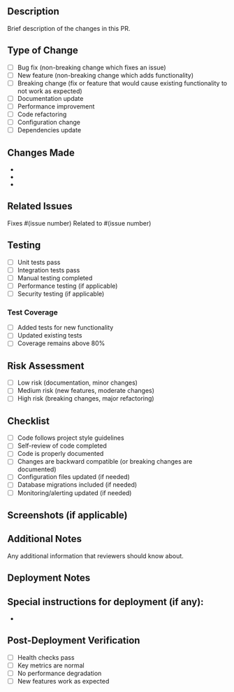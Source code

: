 ## Description
Brief description of the changes in this PR.

## Type of Change
- [ ] Bug fix (non-breaking change which fixes an issue)
- [ ] New feature (non-breaking change which adds functionality)
- [ ] Breaking change (fix or feature that would cause existing functionality to not work as expected)
- [ ] Documentation update
- [ ] Performance improvement
- [ ] Code refactoring
- [ ] Configuration change
- [ ] Dependencies update

## Changes Made
-
-
-

## Related Issues
Fixes #(issue number)
Related to #(issue number)

## Testing
- [ ] Unit tests pass
- [ ] Integration tests pass
- [ ] Manual testing completed
- [ ] Performance testing (if applicable)
- [ ] Security testing (if applicable)

### Test Coverage
- [ ] Added tests for new functionality
- [ ] Updated existing tests
- [ ] Coverage remains above 80%

## Risk Assessment
- [ ] Low risk (documentation, minor changes)
- [ ] Medium risk (new features, moderate changes)
- [ ] High risk (breaking changes, major refactoring)

## Checklist
- [ ] Code follows project style guidelines
- [ ] Self-review of code completed
- [ ] Code is properly documented
- [ ] Changes are backward compatible (or breaking changes are documented)
- [ ] Configuration files updated (if needed)
- [ ] Database migrations included (if needed)
- [ ] Monitoring/alerting updated (if needed)

## Screenshots (if applicable)


## Additional Notes
Any additional information that reviewers should know about.

## Deployment Notes
Special instructions for deployment (if any):
-
-

## Post-Deployment Verification
- [ ] Health checks pass
- [ ] Key metrics are normal
- [ ] No performance degradation
- [ ] New features work as expected
